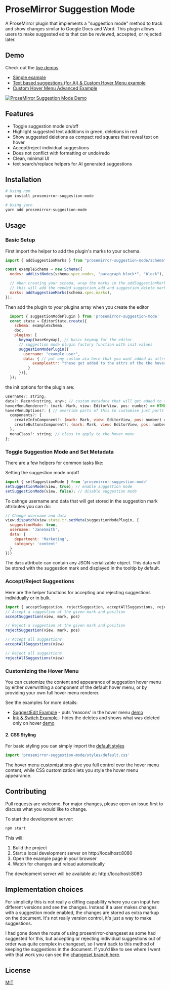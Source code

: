 # ProseMirror Suggestion Mode

A ProseMirror plugin that implements a "suggestion mode" method to track and show changes similar to Google Docs and Word. This plugin allows users to make suggested edits that can be reviewed, accepted, or rejected later.


## Demo

Check out the [live demos](https://prosemirror-suggestion-mode.netlify.app) 

 - [Simple example](https://prosemirror-suggestion-mode.netlify.app/examples/simple/)
 - [Text based suggestions (for AI) & Custom Hover Menu example ](https://prosemirror-suggestion-mode.netlify.app/examples/suggestedit/)
 - [Custom Hover Menu Advanced Example](https://prosemirror-suggestion-mode.netlify.app/examples/inkandswitch/)

[![ProseMirror Suggestion Mode Demo](https://github.com/davefowler/prosemirror-suggestion-mode/blob/main/assets/prosemirror-suggestion-mode-demo.png?raw=true)](https://prosemirror-suggestion-mode.netlify.app/examples/simple/)

## Features

- Toggle suggestion mode on/off
- Highlight suggested text additions in green, deletions in red
- Show suggested deletions as compact red squares that reveal text on hover
- Accept/reject individual suggestions
- Does not conflict with formatting or undo/redo
- Clean, minimal UI
- text search/replace helpers for AI generated suggestions

## Installation

```bash
# Using npm
npm install prosemirror-suggestion-mode

# Using yarn
yarn add prosemirror-suggestion-mode
```


## Usage

### Basic Setup

First import the helper to add the plugin's marks to your schema.  

```javascript
import { addSuggestionMarks } from "prosemirror-suggestion-mode/schema";

const exampleSchema = new Schema({
  nodes: addListNodes(schema.spec.nodes, "paragraph block*", "block"),

  // When creating your schema, wrap the marks in the addSuggestionMarks function
  // this will add the needed suggestion_add and suggestion_delete marks to the schema
  marks: addSuggestionMarks(schema.spec.marks),
});
```

Then add the plugin to your plugins array when you create the editor

```javascript
  import { suggestionModePlugin } from 'prosemirror-suggestion-mode'
  const state = EditorState.create({
    schema: exampleSchema,
    doc,
    plugins: [
      keymap(baseKeymap), // basic keymap for the editor 
      // suggestion mode plugin factory function with init values
      suggestionModePlugin({ 
        username: "example user", 
        data: { // put any custom ata here that you want added as attrs to the hover tooltip
            exampleattr: "these get added to the attrs of the the hover tooltip" 
          } 
      })],
  });
```

the init options for the plugin are:

```javascript
username?: string; 
data?: Record<string, any>; // custom metadata that will get added to the attrs of the mark nodes
hoverMenuRenderer?: (mark: Mark, view: EditorView, pos: number) => HTMLElement;  // override to create a fully custom hover menu
hoverMenuOptions?: { // override parts of this to customise just parts of the hover menu
  components?: {
    createInfoComponent?: (mark: Mark, view: EditorView, pos: number) => HTMLElement; // override to create a custom info component above the buttons
    createButtonsComponent?: (mark: Mark, view: EditorView, pos: number) => HTMLElement; // override to create a custom buttons component below the info component
  };
  menuClass?: string; // class to apply to the hover menu
};  
```


### Toggle Suggestion Mode and Set Metadata


There are a few helpers for common tasks like:

Setting the suggestion mode on/off

```javascript
import { setSuggestionMode } from 'prosemirror-suggestion-mode'
setSuggestionMode(view, true); // enable suggestion mode
setSuggestionMode(view, false); // disable suggestion mode
```


To cahnge username and data that will get stored in the suggestion mark attributes you can do:

```javascript
// Change username and data
view.dispatch(view.state.tr.setMeta(suggestionModePlugin, {
  suggestionMode: true,
  username: 'JaneSmith',
  data: {
    department: 'Marketing',
    category: 'content'
  }
}))
```

The `data` attribute can contain any JSON-serializable object. This data will be stored with the suggestion mark and displayed in the tooltip by default.


### Accept/Reject Suggestions

Here are the helper functions for accepting and rejecting suggestions individually or in bulk.

```javascript
import { acceptSuggestion, rejectSuggestion, acceptAllSuggestions, rejectAllSuggestions } from 'prosemirror-suggestion-mode'
// Accept a suggestion at the given mark and position
acceptSuggestion(view, mark, pos)

// Reject a suggestion at the given mark and position
rejectSuggestion(view, mark, pos)

// Accept all suggestions
acceptAllSuggestions(view)

// Reject all suggestions
rejectAllSuggestions(view)
```

### Customizing the Hover Menu

You can customize the content and appearance of suggestion hover menu by either overwritting a component of the default hover menu, or by providing your own full hover menu renderer.

See the examples for more details: 
 - [SuggestEdit Example](https://github.com/davefowler/prosemirror-suggestion-mode/blob/main/examples/suggestEdit/suggestEditDemo.ts) - puts 'reasons' in the hover menu [demo](https://prosemirror-suggestion-mode.netlify.app/examples/suggestedit/)
 - [Ink & Switch Example ](https://github.com/davefowler/prosemirror-suggestion-mode/blob/main/examples/inkAndSwitch/inkAndSwitch.ts) - hides the deletes and shows what was deleted only on hover [demo](https://prosemirror-suggestion-mode.netlify.app/examples/inkandswitch/) 


#### 2. CSS Styling

For basic styling you can simply import the [default styles](https://github.com/davefowler/prosemirror-suggestion-mode/blob/main/src/styles/default.css) 

```javascript
import 'prosemirror-suggestion-mode/styles/default.css'
```

The hover menu customizations give you full control over the hover menu content, while CSS customization lets you style the hover menu appearance.


## Contributing

Pull requests are welcome. For major changes, please open an issue first to discuss what you would like to change.

To start the development server:

```bash
npm start
```

This will:
1. Build the project
2. Start a local development server on http://localhost:8080
3. Open the example page in your browser
4. Watch for changes and reload automatically

The development server will be available at:
http://localhost:8080


## Implementation choices

For simplicity this is not really a diffing capability where you can input two different versions and see the changes.  Instead if a user makes changes with a suggestion mode enabled, the changes are stored as extra markup on the document.  It's not really version control, it's just a way to make suggestions.

I had gone down the route of using prosemirror-changeset as some had suggested for this, but accepting or rejecting individual suggestions out of order was quite complex in changeset, so I went back to this method of keeping the suggestions in the document.  If you'd like to see where I went with that work you can see the [changeset branch here](https://github.com/davefowler/prosemirror-suggestion-mode/tree/changeset).

## License

[MIT](https://choosealicense.com/licenses/mit/)

